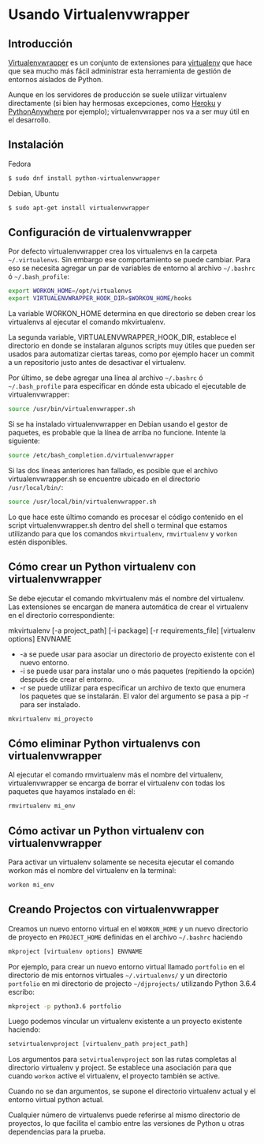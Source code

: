 # Usando Virtualenvwrapper

## Introducción

[Virtualenvwrapper](https://virtualenvwrapper.readthedocs.io/en/latest/) es un conjunto de extensiones para [virtualenv](https://pypi.org/project/virtualenv/) que hace que sea mucho más fácil administrar esta herramienta de gestión de entornos aislados de Python.

Aunque en los servidores de producción se suele utilizar virtualenv directamente (si bien hay hermosas excepciones, como [Heroku](https://www.heroku.com/) y [PythonAnywhere](https://www.pythonanywhere.com/) por ejemplo); virtualenvwrapper nos va a ser muy útil en el desarrollo.

## Instalación

Fedora

```bash
$ sudo dnf install python-virtualenvwrapper
```

Debian, Ubuntu
```bash
$ sudo apt-get install virtualenvwrapper
```

## Configuración de virtualenvwrapper

Por defecto virtualenvwrapper crea los virtualenvs en la carpeta `~/.virtualenvs`.
Sin embargo ese comportamiento se puede cambiar. Para eso se necesita agregar un par de variables de entorno al archivo `~/.bashrc` ó `~/.bash_profile`:

```bash
export WORKON_HOME=/opt/virtualenvs
export VIRTUALENVWRAPPER_HOOK_DIR=$WORKON_HOME/hooks
```

La variable WORKON_HOME determina en que directorio se deben crear los virtualenvs al ejecutar el comando mkvirtualenv.

La segunda variable, VIRTUALENVWRAPPER_HOOK_DIR, establece el directorio en donde se instalaran algunos scripts muy útiles que pueden ser usados para automatizar ciertas tareas, como por ejemplo hacer un commit a un repositorio justo antes de desactivar el virtualenv.

Por último, se debe agregar una línea al archivo `~/.bashrc` ó `~/.bash_profile` para especificar en dónde esta ubicado el ejecutable de virtualenvwrapper:

```bash
source /usr/bin/virtualenvwrapper.sh
```

Si se ha instalado virtualenvwrapper en Debian usando el gestor de paquetes, es probable que la línea de arriba no funcione. Intente la siguiente:

```bash
source /etc/bash_completion.d/virtualenvwrapper
```

Si las dos líneas anteriores han fallado, es posible que el archivo virtualenvwrapper.sh se encuentre ubicado
en el directorio `/usr/local/bin/`:

```bash
source /usr/local/bin/virtualenvwrapper.sh
```

Lo que hace este último comando es procesar el código contenido en el script virtualenvwrapper.sh dentro del shell o terminal que estamos utilizando para que los comandos `mkvirtualenv`, `rmvirtualenv` y `workon` estén disponibles.

## Cómo crear un Python virtualenv con virtualenvwrapper

Se debe ejecutar el comando mkvirtualenv más el nombre del virtualenv. Las extensiones se encargan de manera automática de crear el virtualenv en el directorio correspondiente:

mkvirtualenv [-a project_path] [-i package] [-r requirements_file] [virtualenv options] ENVNAME

- -a se puede usar para asociar un directorio de proyecto existente con el nuevo entorno.
- -i se puede usar para instalar uno o más paquetes (repitiendo la opción) después de crear el entorno.
- -r se puede utilizar para especificar un archivo de texto que enumera los paquetes que se instalarán. El valor del argumento se pasa a pip -r para ser instalado.

```bash
mkvirtualenv mi_proyecto
```

## Cómo eliminar Python virtualenvs con virtualenvwrapper

Al ejecutar el comando rmvirtualenv más el nombre del virtualenv, virtualenvwrapper se encarga de borrar el virtualenv con todas los paquetes que hayamos instalado en él:

```bash
rmvirtualenv mi_env
```

## Cómo activar un Python virtualenv con virtualenvwrapper

Para activar un virtualenv solamente se necesita ejecutar el comando workon más el nombre del virtualenv en la terminal:

```bash
workon mi_env
```

## Creando Projectos con virtualenvwrapper

Creamos un nuevo entorno virtual en el `WORKON_HOME` y un nuevo directorio de proyecto en `PROJECT_HOME` definidas en el archivo `~/.bashrc` haciendo

```bash
mkproject [virtualenv options] ENVNAME
```

Por ejemplo, para crear un nuevo entorno virtual llamado `portfolio` en el directorio de mis entornos virtuales `~/.virtualenvs/` y un directorio `portfolio` en mi directorio de projecto `~/djprojects/` utilizando Python 3.6.4 escribo:

```bash
mkproject -p python3.6 portfolio
```

Luego podemos vincular un virtualenv existente a un proyecto existente haciendo:

```bash
setvirtualenvproject [virtualenv_path project_path]
```

Los argumentos para `setvirtualenvproject` son las rutas completas al directorio virtualenv y project. Se establece una asociación para que cuando `workon` active el virtualenv, el proyecto también se active.

Cuando no se dan argumentos, se supone el directorio virtualenv actual y el entorno virtual python actual.

Cualquier número de virtualenvs puede referirse al mismo directorio de proyectos, lo que facilita el cambio entre las versiones de Python u otras dependencias para la prueba.
